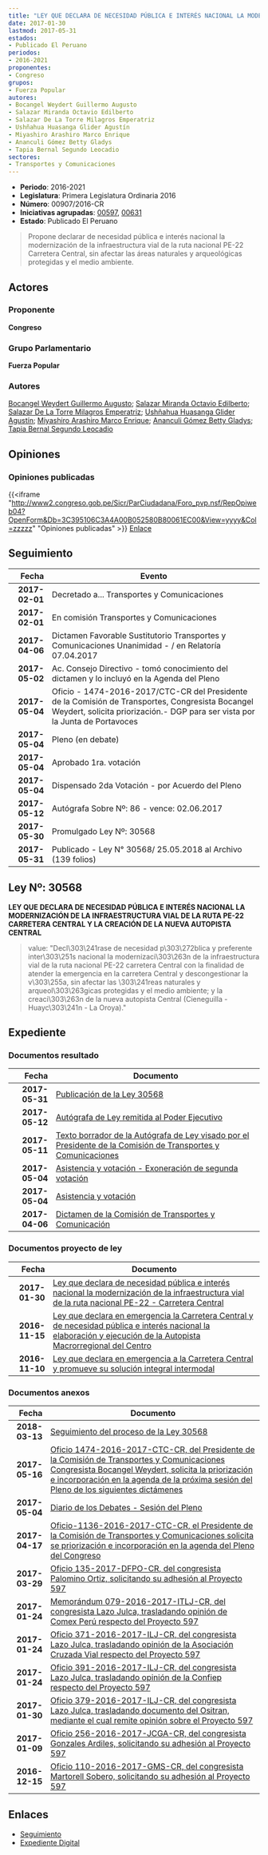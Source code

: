 ```yaml
---
title: "LEY QUE DECLARA DE NECESIDAD PÚBLICA E INTERÉS NACIONAL LA MODERNIZACIÓN DE LA INFRAESTRUCTURA VIAL DE LA RUTA NACIONAL PE-22 CARRETERA CENTRAL"
date: 2017-01-30
lastmod: 2017-05-31
estados:
- Publicado El Peruano
periodos:
- 2016-2021
proponentes:
- Congreso
grupos:
- Fuerza Popular
autores:
- Bocangel Weydert Guillermo Augusto
- Salazar Miranda Octavio Edilberto
- Salazar De La Torre Milagros Emperatriz
- Ushñahua Huasanga Glider Agustín
- Miyashiro Arashiro Marco Enrique
- Ananculi Gómez Betty Gladys
- Tapia Bernal Segundo Leocadio
sectores:
- Transportes y Comunicaciones
---
```

- **Periodo**: 2016-2021
- **Legislatura**: Primera Legislatura Ordinaria 2016
- **Número**: 00907/2016-CR
- **Iniciativas agrupadas**: [00597](../../00500/00597), [00631](../../00600/00631)
- **Estado**: Publicado El Peruano

> Propone declarar de necesidad pública e interés nacional la modernización de la infraestructura vial de la ruta nacional PE-22 Carretera Central, sin afectar las áreas naturales y arqueológicas protegidas y el medio ambiente.


## Actores

### Proponente

**Congreso**

### Grupo Parlamentario

**Fuerza Popular**

### Autores

[Bocangel Weydert Guillermo Augusto](mailto:mailto:gbocangel@congreso.gob.pe); [Salazar Miranda Octavio Edilberto](mailto:mailto:osalazar@congreso.gob.pe); [Salazar De La Torre Milagros Emperatriz](mailto:mailto:msalazard@congreso.gob.pe); [Ushñahua Huasanga Glider Agustín](mailto:mailto:gushnahua@congreso.gob.pe); [Miyashiro Arashiro Marco Enrique](mailto:mailto:mmiyashiro@congreso.gob.pe); [Ananculi Gómez Betty Gladys](mailto:mailto:bananculi@congreso.gob.pe); [Tapia Bernal Segundo Leocadio](mailto:mailto:stapia@congreso.gob.pe)

## Opiniones

### Opiniones publicadas

{{<iframe "http://www2.congreso.gob.pe/Sicr/ParCiudadana/Foro_pvp.nsf/RepOpiweb04?OpenForm&Db=3C395106C3A4A00B052580B80061EC00&View=yyyy&Col=zzzzz" "Opiniones publicadas" >}}
[Enlace](http://www2.congreso.gob.pe/Sicr/ParCiudadana/Foro_pvp.nsf/RepOpiweb04?OpenForm&Db=3C395106C3A4A00B052580B80061EC00&View=yyyy&Col=zzzzz)


## Seguimiento

| Fecha | Evento |
|------:|--------|
| **2017-02-01** | Decretado a... Transportes y Comunicaciones |
| **2017-02-01** | En comisión Transportes y Comunicaciones |
| **2017-04-06** | Dictamen Favorable Sustitutorio Transportes y Comunicaciones Unanimidad - / en Relatoría 07.04.2017 |
| **2017-05-02** | Ac. Consejo Directivo - tomó conocimiento del dictamen y lo incluyó en la Agenda del Pleno |
| **2017-05-04** | Oficio - 1474-2016-2017/CTC-CR del Presidente de la Comisión de Transportes, Congresista Bocangel Weydert, solicita priorización.- DGP para ser vista por la Junta de Portavoces |
| **2017-05-04** | Pleno (en debate) |
| **2017-05-04** | Aprobado 1ra. votación |
| **2017-05-04** | Dispensado 2da Votación - por Acuerdo del Pleno |
| **2017-05-12** | Autógrafa Sobre Nº: 86 - vence: 02.06.2017 |
| **2017-05-30** | Promulgado Ley Nº: 30568 |
| **2017-05-31** | Publicado - Ley N° 30568/ 25.05.2018 al Archivo (139 folios) |

## Ley Nº: 30568

**LEY QUE DECLARA DE NECESIDAD PÚBLICA E INTERÉS NACIONAL LA MODERNIZACIÓN DE LA INFRAESTRUCTURA VIAL DE LA RUTA PE-22 CARRETERA CENTRAL Y LA CREACIÓN DE LA NUEVA AUTOPISTA CENTRAL**

> value: "Decl\303\241rase de necesidad p\303\272blica y preferente inter\303\251s nacional la modernizaci\303\263n de la infraestructura vial de la ruta nacional PE-22 carretera Central con la finalidad de atender la emergencia en la carretera Central y descongestionar la v\303\255a, sin afectar las \303\241reas naturales y arqueol\303\263gicas protegidas y el medio ambiente; y la creaci\303\263n de la nueva autopista Central (Cieneguilla - Huayc\303\241n - La Oroya)."


## Expediente

### Documentos resultado

| Fecha | Documento |
|------:|-----------|
| **2017-05-31** | [Publicación de la Ley 30568](http://www.leyes.congreso.gob.pe/Documentos/2016_2021/ADLP/Normas_Legales/30568-LEY.pdf) |
| **2017-05-12** | [Autógrafa de Ley remitida al Poder Ejecutivo](http://www.leyes.congreso.gob.pe/Documentos/2016_2021/Autografas/Ley_y_de_Resolucion_Legislativa/AU0059720170512.pdf) |
| **2017-05-11** | [Texto borrador de la Autógrafa de Ley visado por el Presidente de la Comisión de Transportes y Comunicaciones](http://www.leyes.congreso.gob.pe/Documentos/2016_2021/Texto_Borrador_de_Autografa/BAU0059720170511.pdf) |
| **2017-05-04** | [Asistencia y votación - Exoneración de segunda votación](http://www.leyes.congreso.gob.pe/Documentos/2016_2021/Asistencia_y_Votacion/Proyectos_de_Ley/Exoneracion_de_Segunda_Votacion/ESV0059720170504.pdf) |
| **2017-05-04** | [Asistencia y votación](http://www.leyes.congreso.gob.pe/Documentos/2016_2021/Asistencia_y_Votacion/Proyectos_de_Ley/AV0059720170504.pdf) |
| **2017-04-06** | [Dictamen de la Comisión de Transportes y Comunicación](http://www.leyes.congreso.gob.pe/Documentos/2016_2021/Dictamenes/Proyectos_de_Ley/00597DC23MAY20170406..pdf) |

### Documentos proyecto de ley

| Fecha | Documento |
|------:|-----------|
| **2017-01-30** | [Ley que declara de necesidad pública e interés nacional la modernización de la infraestructura vial de la ruta nacional PE-22 - Carretera Central](http://www.leyes.congreso.gob.pe/Documentos/2016_2021/Proyectos_de_Ley_y_de_Resoluciones_Legislativas/PL0090720170130..pdf) |
| **2016-11-15** | [Ley que declara en emergencia la Carretera Central y de necesidad pública e interés nacional la elaboración y ejecución de la Autopista Macrorregional del Centro](http://www.leyes.congreso.gob.pe/Documentos/2016_2021/Proyectos_de_Ley_y_de_Resoluciones_Legislativas/PL0063120161115.pdf) |
| **2016-11-10** | [Ley que declara en emergencia a la Carretera Central y promueve su solución integral intermodal](http://www.leyes.congreso.gob.pe/Documentos/2016_2021/Proyectos_de_Ley_y_de_Resoluciones_Legislativas/PL0059720161110.-.pdf) |

### Documentos anexos

| Fecha | Documento |
|------:|-----------|
| **2018-03-13** | [Seguimiento del proceso de la Ley 30568](http://www.leyes.congreso.gob.pe/Documentos/2016_2021/Seguimiento_de_Proyectos_de_Ley/00597PL20180113.pdf) |
| **2017-05-16** | [Oficio 1474-2016-2017-CTC-CR, del Presidente de la Comisión de Transportes y Comunicaciones Congresista Bocangel Weydert, solicita la priorización e incorporación en la agenda de la próxima sesión del Pleno de los siguientes dictámenes](http://www.leyes.congreso.gob.pe/Documentos/2016_2021/Oficios/Comisiones_Ordinarias/OFICIO-1474-2016-2017-CTC-CR.pdf) |
| **2017-05-04** | [Diario de los Debates - Sesión del Pleno](http://www.leyes.congreso.gob.pe/Documentos/2016_2021/ADLP/Diario_Debates/30568_DD.pdf) |
| **2017-04-17** | [Oficio-1136-2016-2017-CTC-CR, el Presidente de la Comisión de Transportes y Comunicaciones solicita se priorización e incorporación en la agenda del Pleno del Congreso](http://www.leyes.congreso.gob.pe/Documentos/2016_2021/Oficios/Comisiones_Ordinarias/OFICIO-1136-2016-2017-CTC-CR.pdf) |
| **2017-03-29** | [Oficio 135-2017-DFPO-CR, del congresista Palomino Ortiz, solicitando su adhesión al Proyecto 597](http://www.leyes.congreso.gob.pe/Documentos/2016_2021/Adhesiones/Proyectos_de_Ley/OFICIO-135-2017-DFPO-CR.pdf) |
| **2017-01-24** | [Memorándum 079-2016-2017-ITLJ-CR, del congresista Lazo Julca, trasladando opinión de Comex Perú respecto del Proyecto 597](http://www.leyes.congreso.gob.pe/Documentos/2016_2021/Oficios/Congresistas/MEMO-079-2016-2017-ILJ-CR.pdf) |
| **2017-01-24** | [Oficio 371-2016-2017-ILJ-CR, del congresista Lazo Julca, trasladando opinión de la Asociación Cruzada Vial respecto del Proyecto 597](http://www.leyes.congreso.gob.pe/Documentos/2016_2021/Oficios/Congresistas/OFICIO-371-2016-2017-ILJ-CR.pdf) |
| **2017-01-24** | [Oficio 391-2016-2017-ILJ-CR, del congresista Lazo Julca, trasladando opinión de la Confiep respecto del Proyecto 597](http://www.leyes.congreso.gob.pe/Documentos/2016_2021/Oficios/Congresistas/OFICIO-391-2016-2017-ILJ-CR.pdf) |
| **2017-01-30** | [Oficio 379-2016-2017-ILJ-CR, del congresista Lazo Julca, trasladando documento del Ositran, mediante el cual remite opinión sobre el Proyecto 597](http://www.leyes.congreso.gob.pe/Documentos/2016_2021/Oficios/Congresistas/OFICIO-379-2016-2017-ILJ-CR.pdf) |
| **2017-01-09** | [Oficio 256-2016-2017-JCGA-CR, del congresista Gonzales Ardiles, solicitando su adhesión al Proyecto 597](http://www.leyes.congreso.gob.pe/Documentos/2016_2021/Adhesiones/Proyectos_de_Ley/OF-256-2016-2017-JCGA-CR..pdf) |
| **2016-12-15** | [Oficio 110-2016-2017-GMS-CR, del congresista Martorell Sobero, solicitando su adhesión al Proyecto 597](http://www.leyes.congreso.gob.pe/Documentos/2016_2021/Adhesiones/Proyectos_de_Ley/OFICIO-110-2016-2017-GMS-CR.pdf) |

## Enlaces

- [Seguimiento](http://www2.congreso.gob.pe/Sicr/TraDocEstProc/CLProLey2016.nsf/f7fff46988ca05b1052578e100829cc7/f32dfb371eec1029052580b8005ed80d?OpenDocument)
- [Expediente Digital](http://www2.congreso.gob.pe/Sicr/TraDocEstProc/CLProLey2016.nsf/f7fff46988ca05b1052578e100829cc7/f32dfb371eec1029052580b8005ed80d?OpenDocument&Click=05257FB7005EB655.eb71d0cf91d8294e05256cdf006b5706/$Body/0.1C6C)

